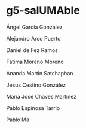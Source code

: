 # g5-salUMAble

Ángel García González

Alejandro Arco Puerto

Daniel de Fez Ramos

Fátima Moreno Moreno

Ananda Martin Satchaphan

Jesus Cestino González

María José Chaves Martínez

Pablo Espinosa Tarrío

Pablo Ma

